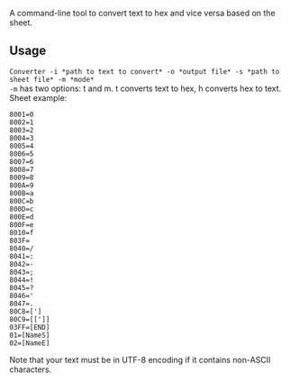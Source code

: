A command-line tool to convert text to hex and vice versa based on the sheet.
## Usage
`Converter -i *path to text to convert* -o *output file* -s *path to sheet file* -m *mode*`  
`-m` has two options: t and m. t converts text to hex, h converts hex to text.  
Sheet example:  
```
8001=0
8002=1
8003=2
8004=3
8005=4
8006=5
8007=6
8008=7
8009=8
800A=9
800B=a
800C=b
800D=c
800E=d
800F=e
8010=f
803F= 
8040=/
8041=:
8042=-
8043=;
8044=!
8045=?
8046='
8047=.
80C8=[']
80C9=[[']]
03FF=[END]
01=[NameS]
02=[NameE]
```  
Note that your text must be in UTF-8 encoding if it contains non-ASCII characters.
